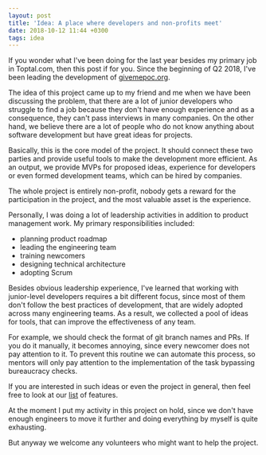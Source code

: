 ```yaml
---
layout: post
title: 'Idea: A place where developers and non-profits meet'
date: 2018-10-12 11:44 +0300
tags: idea
---
```


If you wonder what I've been doing for the last year besides my primary job in Toptal.com, then this post if for you.
Since the beginning of Q2 2018, I've been leading the development of [givemepoc.org](https://givemepoc.org).

The idea of this project came up to my friend and me when we have been discussing the problem, that there are a lot of
junior developers who struggle to find a job because they don't have enough experience and as a consequence, they can't pass
interviews in many companies. On the other hand, we believe there are a lot of people who do
not know anything about software development but have great ideas for projects.

Basically, this is the core model of the project. It should connect these two parties and provide useful tools to make the development
more efficient.
As an output, we provide MVPs for proposed ideas, experience for developers or even formed development teams, which can be hired by companies.

The whole project is entirely non-profit, nobody gets a reward for the participation in the project, and the most valuable asset is the experience.

Personally, I was doing a lot of leadership activities in addition to product management work. My primary responsibilities included:

* planning product roadmap
* leading the engineering team
* training newcomers
* designing technical architecture
* adopting Scrum

Besides obvious leadership experience, I've learned that working with junior-level developers requires a bit different focus,
since most of them don't follow the best practices of development, that are widely adopted across many engineering teams.
As a result, we collected a pool of ideas for tools, that can improve the effectiveness of any team.

For example, we should check the format of git branch names and PRs. If you do it manually, it becomes annoying, since every newcomer does not
pay attention to it. To prevent this routine we can automate this process, so mentors will only pay attention to the implementation of the task
bypassing bureaucracy checks.

If you are interested in such ideas or even the project in general, then feel free to look at our [list](https://github.com/howtohireme/give-me-poc/issues?q=is%3Aopen+is%3Aissue+label%3ABots) of features.

At the moment I put my activity in this project on hold, since we don't have enough engineers to move it further and doing everything by myself is quite exhausting.

But anyway we welcome any volunteers who might want to help the project.

